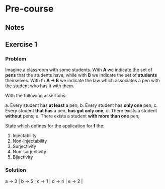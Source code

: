 # Pre-course

## Notes

## Exercise 1

### Problem

Imagine a classroom with some students. With **A** we indicate the set of **pens** that the students have, while with **B** we indicate the set of **students** theirselves. With **f : A -> B** we indicate the law which associates a pen with the student who has it with them.

With the following assertions:

a. Every student has **at least** a pen;
b. Every student has **only one** pen;
c. Every student **that has** a pen, **has got only one**;
d. There exists a student **without** pens;
e. There exists a student **with more than one** pen;

State which defines for the application for **f** the:

1. Injectability
2. Non-injectability
3. Surjectivity
4. Non-surjectivity
5. Bijectivity

### Solution

a -> 3 |
b -> 5 |
c -> 1 |
d -> 4 |
e -> 2 |
